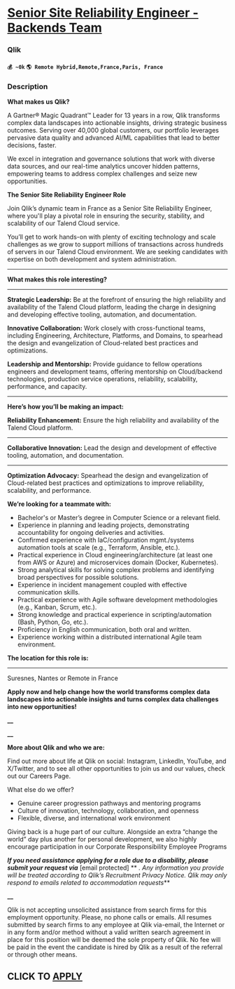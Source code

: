 # [Senior Site Reliability Engineer - Backends Team](https://www.remotewlb.com/apply/senior-site-reliability-engineer-backends-team)  
### Qlik  
#### `💰 ~0k` `🌎 Remote Hybrid,Remote,France,Paris, France`  

### Description

**What makes us Qlik?**

A Gartner® Magic Quadrant™ Leader for 13 years in a row, Qlik transforms complex data landscapes into actionable insights, driving strategic business outcomes. Serving over 40,000 global customers, our portfolio leverages pervasive data quality and advanced AI/ML capabilities that lead to better decisions, faster.

We excel in integration and governance solutions that work with diverse data sources, and our real-time analytics uncover hidden patterns, empowering teams to address complex challenges and seize new opportunities.

**The Senior Site Reliability Engineer Role**

Join Qlik’s dynamic team in France as a Senior Site Reliability Engineer, where you'll play a pivotal role in ensuring the security, stability, and scalability of our Talend Cloud service.

You’ll get to work hands-on with plenty of exciting technology and scale challenges as we grow to support millions of transactions across hundreds of servers in our Talend Cloud environment. We are seeking candidates with expertise on both development and system administration.

****

**What makes this role interesting?**

****

**Strategic Leadership:** Be at the forefront of ensuring the high reliability and availability of the Talend Cloud platform, leading the charge in designing and developing effective tooling, automation, and documentation.

**Innovative Collaboration:** Work closely with cross-functional teams, including Engineering, Architecture, Platforms, and Domains, to spearhead the design and evangelization of Cloud-related best practices and optimizations.

**Leadership and Mentorship:** Provide guidance to fellow operations engineers and development teams, offering mentorship on Cloud/backend technologies, production service operations, reliability, scalability, performance, and capacity.

****

**Here’s how you’ll be making an impact:**

**Reliability Enhancement:** Ensure the high reliability and availability of the Talend Cloud platform.

****

**Collaborative Innovation:** Lead the design and development of effective tooling, automation, and documentation.

****

**Optimization Advocacy:** Spearhead the design and evangelization of Cloud-related best practices and optimizations to improve reliability, scalability, and performance.

**We’re looking for a teammate with:**

  * Bachelor's or Master’s degree in Computer Science or a relevant field.
  * Experience in planning and leading projects, demonstrating accountability for ongoing deliveries and activities.
  * Confirmed experience with IaC/configuration mgmt./systems automation tools at scale (e.g., Terraform, Ansible, etc.).
  * Practical experience in Cloud engineering/architecture (at least one from AWS or Azure) and microservices domain (Docker, Kubernetes).
  * Strong analytical skills for solving complex problems and identifying broad perspectives for possible solutions.
  * Experience in incident management coupled with effective communication skills.
  * Practical experience with Agile software development methodologies (e.g., Kanban, Scrum, etc.).
  * Strong knowledge and practical experience in scripting/automation (Bash, Python, Go, etc.).
  * Proficiency in English communication, both oral and written.
  * Experience working within a distributed international Agile team environment.

**The location for this role is:**

****

Suresnes, Nantes or Remote in France

**Apply now and help change how the world transforms complex data landscapes into actionable insights and turns complex data challenges into new opportunities!**

**__**

**__**

**More about Qlik and who we are:**

Find out more about life at Qlik on social: Instagram, LinkedIn, YouTube, and X/Twitter, and to see all other opportunities to join us and our values, check out our Careers Page.

What else do we offer?

  * Genuine career progression pathways and mentoring programs
  * Culture of innovation, technology, collaboration, and openness
  * Flexible, diverse, and international work environment

Giving back is a huge part of our culture. Alongside an extra “change the world” day plus another for personal development, we also highly encourage participation in our Corporate Responsibility Employee Programs

**_If you need assistance applying for a role due to a disability, please submit your request via_** [email protected] ** _. Any information you provide will be treated according to Qlik’s Recruitment Privacy Notice. Qlik may only respond to emails related to accommodation requests_**

**__**

Qlik is not accepting unsolicited assistance from search firms for this employment opportunity. Please, no phone calls or emails. All resumes submitted by search firms to any employee at Qlik via-email, the Internet or in any form and/or method without a valid written search agreement in place for this position will be deemed the sole property of Qlik. No fee will be paid in the event the candidate is hired by Qlik as a result of the referral or through other means.

  
## CLICK TO [APPLY](https://www.remotewlb.com/apply/senior-site-reliability-engineer-backends-team)

